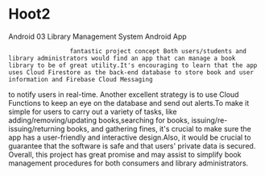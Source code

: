 # Hoot2
Android 03
                     Library Management System Android App
                     
                     fantastic project concept Both users/students and library administrators would find an app that can manage a book library to be of great utility.It's encouraging to learn that the app uses Cloud Firestore as the back-end database to store book and user information and Firebase Cloud Messaging 
to notify users in real-time. Another excellent strategy is to use Cloud Functions to keep an eye on the database and send out alerts.To make it simple for users to carry out a variety of tasks, like adding/removing/updating books,searching for books, issuing/re-issuing/returning books, 
and gathering fines, it's crucial to make sure the app has a user-friendly and interactive design.Also, it would be crucial to guarantee that the software is safe and that users' private data is secured.
Overall, this project has great promise and may assist to simplify book management procedures for both consumers and library administrators.

